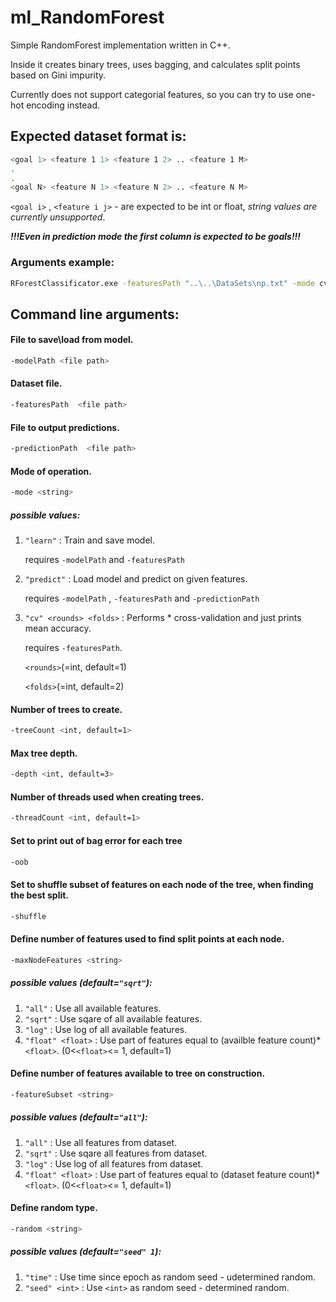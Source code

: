 # ml_RandomForest
Simple RandomForest implementation written in C++.

Inside it creates binary trees, uses bagging, and calculates split points based on Gini impurity.

Currently does not support categorial features, so you can try to use one-hot encoding instead.

## Expected dataset format is:
```bash
<goal 1> <feature 1 1> <feature 1 2> .. <feature 1 M>
.
.
<goal N> <feature N 1> <feature N 2> .. <feature N M>
````

`<goal i>` , `<feature i j>` - are expected to be int or float, *string values are currently unsupported*.
    
**_!!!Even in prediction mode the first column is expected to be goals!!!_**
    
### Arguments example:
```bash
RForestClassificator.exe -featuresPath "..\..\DataSets\np.txt" -mode cv 1 3 -treeCount 6 -threadCount 6 -oob -shuffle
````
## Command line arguments:
#### File to save\load from model.
```bash
-modelPath <file path>
```
#### Dataset file.
```bash
-featuresPath  <file path>
```
#### File to output predictions.
```bash
-predictionPath  <file path>
```
#### Mode of operation.
```bash
-mode <string>
```

##### possible values:   
1) `"learn"` : Train and save model.

    requires `-modelPath` and `-featuresPath`

2) `"predict"` : Load model and predict on given features.

    requires `-modelPath` , `-featuresPath` and `-predictionPath`

3) `"cv" <rounds> <folds>` : Performs <rounds>*<folds> cross-validation and just prints mean accuracy.
  
      requires `-featuresPath`.
      
    `<rounds>`(=int, default=1)
  
    `<folds>`(=int, default=2)
  

#### Number of trees to create.
```bash
-treeCount <int, default=1>
```

#### Max tree depth.
```bash
-depth <int, default=3>
```

#### Number of threads used when creating trees.
```bash
-threadCount <int, default=1>
```

#### Set to print out of bag error for each tree
```bash
-oob
```

#### Set to shuffle subset of features on each node of the tree, when finding the best split.
```bash
-shuffle
```
#### Define number of features used to find split points at each node.
```bash
-maxNodeFeatures <string> 
```
##### possible values (default=`"sqrt"`):   
1) `"all"` : Use all available features.
2) `"sqrt"` : Use sqare of all available features.
3) `"log"` : Use log of all available features.
4) `"float" <float>` : Use part of features equal to (availble feature count)*`<float>`.  (0<`<float>`<= 1, default=1)
   
#### Define number of features available to tree on construction.
```bash
-featureSubset <string>
```
##### possible values (default=`"all"`):   
1) `"all"` : Use all features from dataset.
2) `"sqrt"` : Use sqare all features from dataset.
3) `"log"` : Use log of all features from dataset.
4) `"float" <float>` : Use part of features equal to (dataset feature count)*`<float>`.  (0<`<float>`<= 1, default=1)

#### Define random type.
```bash
-random <string>
```
##### possible values (default=`"seed" 1`): 
1) `"time"` : Use time since epoch as random seed - udetermined random.
2) `"seed" <int>` : Use `<int>` as random seed - determined random.
